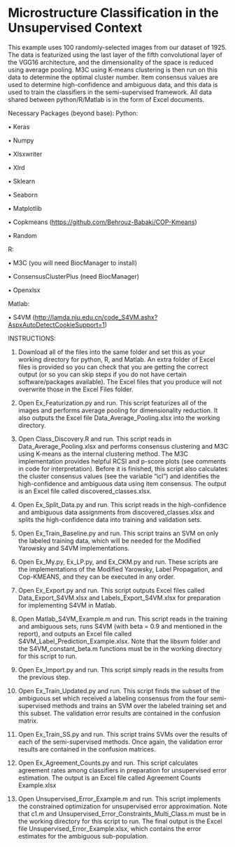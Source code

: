 # Microstructure Classification in the Unsupervised Context

This example uses 100 randomly-selected images from our dataset of 1925. The data is featurized using the last layer of the fifth convolutional layer of the VGG16 architecture, and the dimensionality of the space is reduced using average pooling. M3C using K-means clustering is then run on this data to determine the optimal cluster number. Item consensus values are used to determine high-confidence and ambiguous data, and this data is used to train the classifiers in the semi-supervised framework. All data shared between python/R/Matlab is in the form of Excel documents.

Necessary Packages (beyond base):
Python:

•	Keras

•	Numpy

•	Xlsxwriter

•	Xlrd

•	Sklearn

•	Seaborn

•	Matplotlib

•	Copkmeans (https://github.com/Behrouz-Babaki/COP-Kmeans)

•	Random

R:

•	M3C (you will need BiocManager to install)

•	ConsensusClusterPlus (need BiocManager)

•	Openxlsx

Matlab:

•	S4VM (http://lamda.nju.edu.cn/code_S4VM.ashx?AspxAutoDetectCookieSupport=1)

INSTRUCTIONS:

1.	Download all of the files into the same folder and set this as your working directory for python, R, and Matlab. An extra folder of Excel files is provided so you can check that you are getting the correct output (or so you can skip steps if you do not have certain software/packages available). The Excel files that you produce will not overwrite those in the Excel Files folder.

2.	Open Ex_Featurization.py and run. This script featurizes all of the images and performs average pooling for dimensionality reduction. It also outputs the Excel file Data_Average_Pooling.xlsx into the working directory.

3.	Open Class_Discovery.R and run. This script reads in Data_Average_Pooling.xlsx and performs consensus clustering and M3C using K-means as the internal clustering method. The M3C implementation provides helpful RCSI and p-score plots (see comments in code for interpretation). Before it is finished, this script also calculates the cluster consensus values (see the variable “icl”) and identifies the high-confidence and ambiguous data using item consensus. The output is an Excel file called discovered_classes.xlsx.

4.	Open Ex_Split_Data.py and run. This script reads in the high-confidence and ambiguous data assignments from discovered_classes.xlsx and splits the high-confidence data into training and validation sets.

5.	Open Ex_Train_Baseline.py and run. This script trains an SVM on only the labeled training data, which will be needed for the Modified Yarowsky and S4VM implementations.

6.	Open Ex_My.py, Ex_LP.py, and Ex_CKM.py and run. These scripts are the implementations of the Modified Yarowsky, Label Propagation, and Cop-KMEANS, and they can be executed in any order. 

7.	Open Ex_Export.py and run. This script outputs Excel files called Data_Export_S4VM.xlsx and Labels_Export_S4VM.xlsx for preparation for implementing S4VM in Matlab.

8.	Open Matlab_S4VM_Example.m and run. This script reads in the training and ambiguous sets, runs S4VM (with beta = 0.9 and mentioned in the report), and outputs an Excel file called S4VM_Label_Prediction_Example.xlsx. Note that the libsvm folder and the S4VM_constant_beta.m functions must be in the working directory for this script to run.

9.	Open Ex_Import.py and run. This script simply reads in the results from the previous step.

10.	Open Ex_Train_Updated.py and run. This script finds the subset of the ambiguous set which received a labeling consensus from the four semi-supervised methods and trains an SVM over the labeled training set and this subset. The validation error results are contained in the confusion matrix.

11.	Open Ex_Train_SS.py and run. This script trains SVMs over the results of each of the semi-supervised methods. Once again, the validation error results are contained in the confusion matrices.

12.	Open Ex_Agreement_Counts.py and run. This script calculates agreement rates among classifiers in preparation for unsupervised error estimation. The output is an Excel file called Agreement Counts Example.xlsx

13.	Open Unsupervised_Error_Example.m and run. This script implements the constrained optimization for unsupervised error approximation. Note that c1.m and Unsupervised_Error_Constraints_Multi_Class.m must be in the working directory for this script to run. The final output is the Excel file Unsupervised_Error_Example.xlsx, which contains the error estimates for the ambiguous sub-population.
